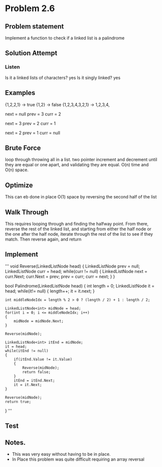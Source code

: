 # Problem 2.6

## Problem statement

Implement a function to check if a linked list is a palindrome

## Solution Attempt

### Listen

Is it a linked lists of characters? yes
Is it singly linked? yes

## Examples
{1,2,2,1} -> true
{1,2} -> false
{1,2,3,4,3,2,1} -> 1,2,3,4,

next = null
prev = 3
curr = 2

next = 3
prev = 2
curr = 1

next = 2
prev = 1
curr = null



## Brute Force
loop through throwing all in a list. two pointer increment and decrement until they are equal or one apart, and validating they are equal.
O(n) time and O(n) space. 

## Optimize

This can eb done in place O(1) space by reversing the second half of the list

## Walk Through
This requires looping through and finding the halfway point. From there, reverse the rest of the linked list, and starting 
from either the half node or the one after the half node, iterate through the rest of the list to see if they match.
Then reverse again, and return

## Implement

'''
void Reverse(LinkedListNode<int> head)
{
    LinkedListNode<int> prev = null;
    LinkedListNode<int> curr = head;
    while(curr != null)
    {
        LinkedListNode<int> next = curr.Next;
        curr.Next = prev;
        prev = curr;
        curr = next;
    }
}

bool Palindrome(LinkedListNode<int> head)
{
    int length = 0;
    LinkedListNode<int> it = head;
    while(it!= null)
    {
        length++;
        it = it.next;
    }

    int middleNodeIdx = length % 2 > 0 ? (length / 2) + 1 : length / 2;

    LinkedListNode<int> midNode = head;
    for(int i = 0; i <= middleNodeIdx; i++)
    {
        midNode = midNode.Next;
    }

    Reverse(midNode);

    LinkedListNode<int> itEnd = midNode;
    it = head;
    while(itEnd != null)
    {
        if(itEnd.Value != it.Value) 
        {
            Reverse(midNode);
            return false;
        }
        itEnd = itEnd.Next;
        it = it.Next;
    }

    Reverse(midNode);
    return true;

}
'''

## Test


## Notes. 
- This was very easy without having to be in place. 
- In Place this problem was quite difficult requiring an array reversal